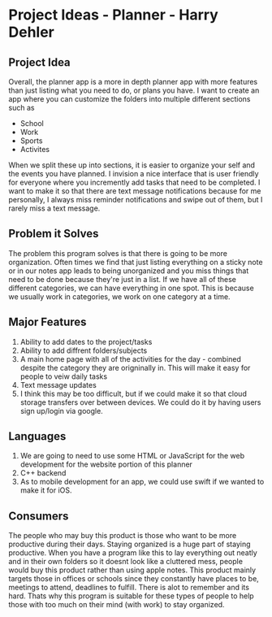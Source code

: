 # Project Ideas - Planner - Harry Dehler

## Project Idea
Overall, the planner app is a more in depth planner app with more features than just listing what you need to do, or plans you have. I want to create an app where you can customize the folders into multiple different sections such as 
* School
* Work
* Sports
* Activites

When we split these up into sections, it is easier to organize your self and the events you have planned. I invision a nice interface that is user friendly for everyone where you incremently add tasks that need to be completed. I want to make it so that there are text message notifications because for me personally, I always miss reminder notifications and swipe out of them, but I rarely miss a text message.

## Problem it Solves
The problem this program solves is that there is going to be more organization. Often times we find that just listing everything on a sticky note or in our notes app leads to being unorganized and you miss things that need to be done because they're just in a list. If we have all of these different categories, we can have everything in one spot. This is because we usually work in categories, we work on one category at a time.

## Major Features
1. Ability to add dates to the project/tasks
2. Ability to add diffrent folders/subjects
3. A main home page with all of the activities for the day - combined despite the category they are origninally in. This will make it easy for people to veiw daily tasks
4. Text message updates
5. I think this may be too difficult, but if we could make it so that cloud storage transfers over between devices. We could do it by having users sign up/login via google. 

## Languages
1. We are going to need to use some HTML or JavaScript for the web development for the website portion of this planner
2. C++ backend
3. As to mobile development for an app, we could use swift if we wanted to make it for iOS.

## Consumers
The people who may buy this product is those who want to be more productive during their days. Staying organized is a huge part of staying productive. When you have a program like this to lay everything out neatly and in their own folders so it doesnt look like a cluttered mess, people would buy this product rather than using apple notes. 
This product mainly targets those in offices or schools since they constantly have places to be, meetings to attend, deadlines to fulfill. There is alot to remember and its hard. Thats why this program is suitable for these types of people to help those with too much on their mind (with work) to stay organized.
